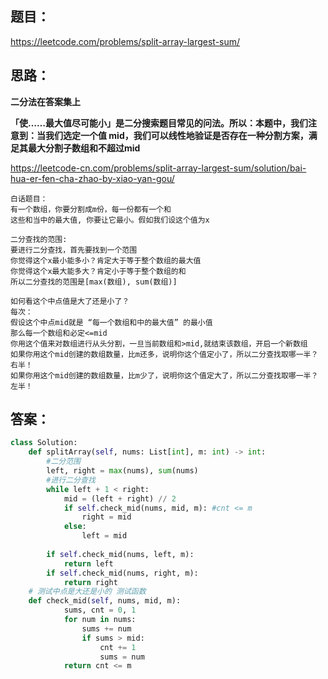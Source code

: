 ## 题目：

https://leetcode.com/problems/split-array-largest-sum/


## 思路：
**二分法在答案集上**

**「使……最大值尽可能小」是二分搜索题目常见的问法。所以：本题中，我们注意到：当我们选定一个值 mid，我们可以线性地验证是否存在一种分割方案，满足其最大分割子数组和不超过mid**

https://leetcode-cn.com/problems/split-array-largest-sum/solution/bai-hua-er-fen-cha-zhao-by-xiao-yan-gou/

```
白话题目：
有一个数组，你要分割成m份，每一份都有一个和
这些和当中的最大值, 你要让它最小。假如我们设这个值为x
```
```
二分查找的范围:
要进行二分查找，首先要找到一个范围
你觉得这个x最小能多小？肯定大于等于整个数组的最大值
你觉得这个x最大能多大？肯定小于等于整个数组的和
所以二分查找的范围是[max(数组), sum(数组)]
```
```
如何看这个中点值是大了还是小了？
每次：
假设这个中点mid就是 “每一个数组和中的最大值” 的最小值
那么每一个数组和必定<=mid
你用这个值来对数组进行从头分割，一旦当前数组和>mid,就结束该数组，开启一个新数组
如果你用这个mid创建的数组数量，比m还多，说明你这个值定小了，所以二分查找取哪一半？右半！
如果你用这个mid创建的数组数量，比m少了，说明你这个值定大了，所以二分查找取哪一半？左半！
```

## 答案：

```python
class Solution:
    def splitArray(self, nums: List[int], m: int) -> int:
        #二分范围
        left, right = max(nums), sum(nums) 
        #进行二分查找
        while left + 1 < right:
            mid = (left + right) // 2
            if self.check_mid(nums, mid, m): #cnt <= m
                right = mid
            else:
                left = mid
            
        if self.check_mid(nums, left, m):
            return left
        if self.check_mid(nums, right, m):
            return right
    # 测试中点是大还是小的 测试函数  
    def check_mid(self, nums, mid, m):
            sums, cnt = 0, 1
            for num in nums:
                sums += num
                if sums > mid:
                    cnt += 1
                    sums = num 
            return cnt <= m
        

```
